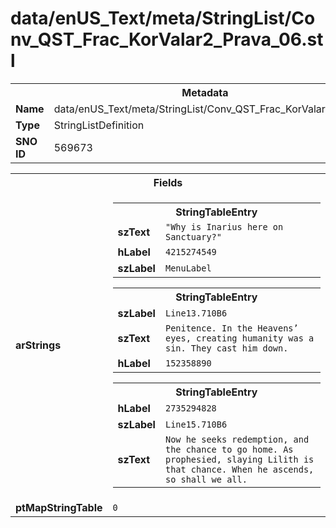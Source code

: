 <h1>data/enUS_Text/meta/StringList/Conv_QST_Frac_KorValar2_Prava_06.stl</h1><table><tr><th colspan="100%">Metadata</th></tr><tr><td><b>Name</b></td><td>data/enUS_Text/meta/StringList/Conv_QST_Frac_KorValar2_Prava_06.stl</td></tr><tr><td><b>Type</b></td><td>StringListDefinition</td></tr><tr><td><b>SNO ID</b></td><td>569673</td></tr></table>

<table><tr><th colspan="100%">Fields</th></tr><tr><td><b>arStrings</b></td><td><table><tr><th colspan="100%">StringTableEntry</th></tr><tr><td><b>szText</b></td><td><code>"Why is Inarius here on Sanctuary?"</code></td></tr><tr><td><b>hLabel</b></td><td><code>4215274549</code></td></tr><tr><td><b>szLabel</b></td><td><code>MenuLabel</code></td></tr></table>


<table><tr><th colspan="100%">StringTableEntry</th></tr><tr><td><b>szLabel</b></td><td><code>Line13.710B6</code></td></tr><tr><td><b>szText</b></td><td><code>Penitence. In the Heavens’ eyes, creating humanity was a sin. They cast him down.</code></td></tr><tr><td><b>hLabel</b></td><td><code>152358890</code></td></tr></table>


<table><tr><th colspan="100%">StringTableEntry</th></tr><tr><td><b>hLabel</b></td><td><code>2735294828</code></td></tr><tr><td><b>szLabel</b></td><td><code>Line15.710B6</code></td></tr><tr><td><b>szText</b></td><td><code>Now he seeks redemption, and the chance to go home. As prophesied, slaying Lilith is that chance. When he ascends, so shall we all.</code></td></tr></table>


</td></tr><tr><td><b>ptMapStringTable</b></td><td><code>0</code></td></tr></table>

